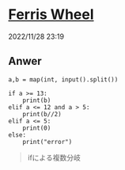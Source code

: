 # [Ferris Wheel](https://atcoder.jp/contests/abc127/tasks/abc127_a)
2022/11/28 23:19
## Anwer
    a,b = map(int, input().split())

    if a >= 13:
        print(b)
    elif a <= 12 and a > 5:
        print(b//2)
    elif a <= 5:
        print(0)
    else:
        print("error")
> ifによる複数分岐